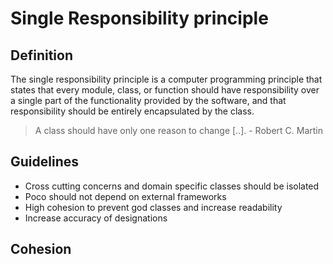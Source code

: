 # Single Responsibility principle

## Definition

The single responsibility principle is a computer programming principle that states that every module, class, or function should have responsibility over a single part of the functionality provided by the software, and that responsibility should be entirely encapsulated by the class.

> A class should have only one reason to change [..]. - Robert C. Martin

## Guidelines

- Cross cutting concerns and domain specific classes should be isolated
- Poco should not depend on external frameworks
- High cohesion to prevent god classes and increase readability
- Increase accuracy of designations

## Cohesion
